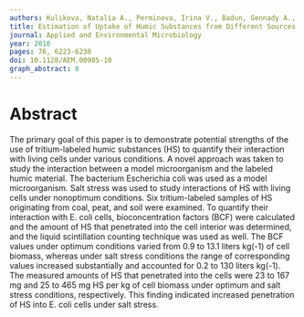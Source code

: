 ```yaml
---
authors: Kulikova, Natalia A., Perminova, Irina V., Badun, Gennady A., Chernysheva, Maria G., Koroleva, Olga V., Tsvetkova, Eugenia A.
title: Estimation of Uptake of Humic Substances from Different Sources by Escherichia coli Cells under Optimum and Salt Stress Conditions by Use of Tritium-Labeled Humic Materials
journal: Applied and Environmental Microbiology
year: 2010
pages: 76, 6223-6230
doi: 10.1128/AEM.00905-10
graph_abstract: 0
---
```


# Abstract 

 The primary goal of this paper is to demonstrate potential strengths of the use of tritium-labeled humic substances (HS) to quantify their interaction with living cells under various conditions. A novel approach was taken to study the interaction between a model microorganism and the labeled humic material. The bacterium Escherichia coli was used as a model microorganism. Salt stress was used to study interactions of HS with living cells under nonoptimum conditions. Six tritium-labeled samples of HS originating from coal, peat, and soil were examined. To quantify their interaction with E. coli cells, bioconcentration factors (BCF) were calculated and the amount of HS that penetrated into the cell interior was determined, and the liquid scintillation counting technique was used as well. The BCF values under optimum conditions varied from 0.9 to 13.1 liters kg(-1) of cell biomass, whereas under salt stress conditions the range of corresponding values increased substantially and accounted for 0.2 to 130 liters kg(-1). The measured amounts of HS that penetrated into the cells were 23 to 167 mg and 25 to 465 mg HS per kg of cell biomass under optimum and salt stress conditions, respectively. This finding indicated increased penetration of HS into E. coli cells under salt stress.